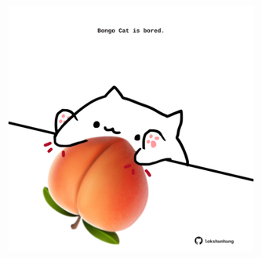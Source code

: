 <!-- built at 16/04/2022, 22:00:56 UTC -->
<p align="center">
  <img width="500" height="500" src="./ReadmeImage.svg">
</p>
